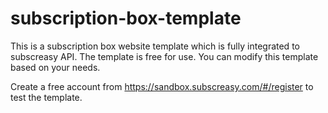 # subscription-box-template
This is a subscription box website template which is fully integrated to subscreasy API. The template is free for use. You can modify this template based on your needs. 

Create a free account from https://sandbox.subscreasy.com/#/register to test the template. 
